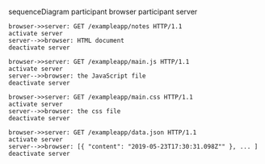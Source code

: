 sequenceDiagram
    participant browser
    participant server
    
    browser->>server: GET /exampleapp/notes HTTP/1.1
    activate server
    server-->>browser: HTML document
    deactivate server
    
    browser->>server: GET /exampleapp/main.js HTTP/1.1
    activate server
    server-->>browser: the JavaScript file
    deactivate server
    
    browser->>server: GET /exampleapp/main.css HTTP/1.1
    activate server
    server-->>browser: the css file
    deactivate server
    
    browser->>server: GET /exampleapp/data.json HTTP/1.1
    activate server
    server-->>browser: [{ "content": "2019-05-23T17:30:31.098Z"" }, ... ]
    deactivate server
